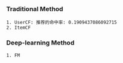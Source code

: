 ### Traditional Method
    1. UserCF: 推荐的命中率: 0.1909437086092715
    2. ItemCF
    
### Deep-learning Method
    1. FM
